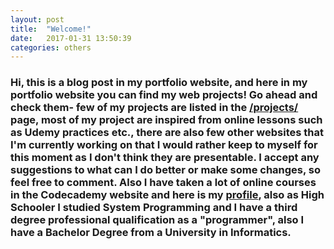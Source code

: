 ```yaml
---
layout: post
title:  "Welcome!"
date:   2017-01-31 13:50:39
categories: others
---
```

<h3>Hi, this is a blog post in my portfolio website, and here in my portfolio website you can find my web projects! Go ahead and check them- few of my projects are listed in the <a href="http://zhivkoz.github.io/Portfolio/projects/">/projects/</a> page, most of my project are inspired from online lessons such as Udemy practices etc., there are also few other websites that I'm currently working on that I would rather keep to myself for this moment as I don't think they are presentable. I accept any suggestions to what can I do better or make some changes, so feel free to comment. Also I have taken a lot of online courses in the Codecademy website and here is my <a href="https://www.codecademy.com/zhivko73656"> profile</a>, also as High Schooler I studied System Programming and I have a third degree professional qualification as a "programmer", also I have a Bachelor Degree from a University in Informatics.</h3>
